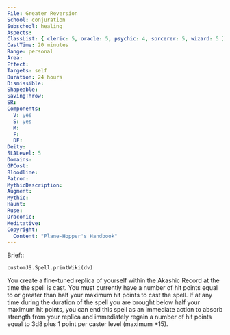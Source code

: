 ```yaml
---
File: Greater Reversion
School: conjuration
Subschool: healing
Aspects: 
ClassList: { cleric: 5, oracle: 5, psychic: 4, sorcerer: 5, wizard: 5 }
CastTime: 20 minutes
Range: personal
Area: 
Effect: 
Targets: self
Duration: 24 hours
Dismissible: 
Shapeable: 
SavingThrow: 
SR: 
Components:
  V: yes
  S: yes
  M: 
  F: 
  DF: 
Deity: 
SLALevel: 5
Domains: 
GPCost: 
Bloodline: 
Patron: 
MythicDescription: 
Augment: 
Mythic: 
Haunt: 
Ruse: 
Draconic: 
Meditative: 
Copyright:
  Content: "Plane-Hopper's Handbook"
---
```

Brief:: 

```dataviewjs
customJS.Spell.printWiki(dv)
```

You create a fine-tuned replica of yourself within the Akashic Record at the time the spell is cast. You must currently have a number of hit points equal to or greater than half your maximum hit points to cast the spell. If at any time during the duration of the spell you are brought below half your maximum hit points, you can end this spell as an immediate action to absorb strength from your replica and immediately regain a number of hit points equal to 3d8 plus 1 point per caster level (maximum +15).
